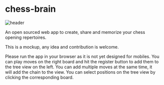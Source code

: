 # chess-brain

![header](https://quantumcode.company/images/chess_brain/chess_brain_cover.png?fbclid=IwAR0FVI-1H_YKOVc6ImASeM86YD-0Fvb34zgu_r24CO6hohBl1ss5rtJyzzg)

An open sourced web app to create, share and memorize your chess opening repertoires.

This is a mockup, any idea and contribution is welcome.

Please run the app in your browser as it is not yet designed for mobiles.
You can play moves on the right board and hit the register button to add them to the tree view on the left.
You can add multiple moves at the same time, it will add the chain to the view.
You can select positions on the tree view by clicking the corresponding board.
